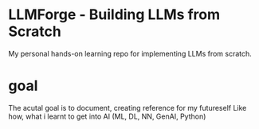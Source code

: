 # LLMForge - Building LLMs from Scratch
My personal hands-on learning repo for implementing LLMs from scratch.

# goal
The acutal goal is to document, creating reference for my futureself
Like how, what i learnt to get into AI (ML, DL, NN, GenAI, Python)
